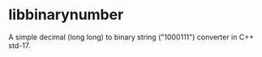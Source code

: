 # libbinarynumber
A simple decimal (long long) to binary string ("1000111") converter in C++ std-17.
